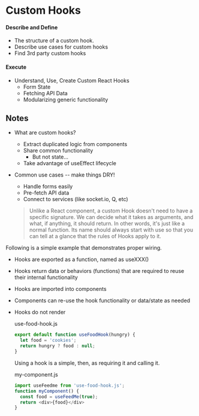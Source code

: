 # Custom Hooks

#### Describe and Define

- The structure of a custom hook.
- Describe use cases for custom hooks
- Find 3rd party custom hooks

#### Execute

- Understand, Use, Create Custom React Hooks
  - Form State
  - Fetching API Data
  - Modularizing generic functionality


## Notes

- What are custom hooks?
  - Extract duplicated logic from components
  - Share common functionality
    - But not state...
  - Take advantage of useEffect lifecycle

- Common use cases -- make things DRY!
  - Handle forms easily
  - Pre-fetch API data
  - Connect to services (like socket.io, Q, etc)

  > Unlike a React component, a custom Hook doesn't need to have a specific signature. We can decide what it takes as arguments, and what, if anything, it should return. In other words, it's just like a normal function. Its name should always start with use so that you can tell at a glance that the rules of Hooks apply to it.

Following is a simple example that demonstrates proper wiring.

- Hooks are exported as a function, named as useXXX()
- Hooks return data or behaviors (functions) that are required to reuse their internal functionality
- Hooks are imported into components
- Components can re-use the hook functionality or data/state as needed
- Hooks do not render

  use-food-hook.js

  ```javascript
  export default function useFoodHook(hungry) {
    let food = 'cookies';
    return hungry ? food : null;
  }
  ```

  Using a hook is a simple, then, as requiring it and calling it.

  my-component.js

  ```javascript
  import useFeedme from 'use-food-hook.js';
  function myComponent() {
    const food = useFeedMe(true);
    return <div>{food}</div>
  }
  ```
